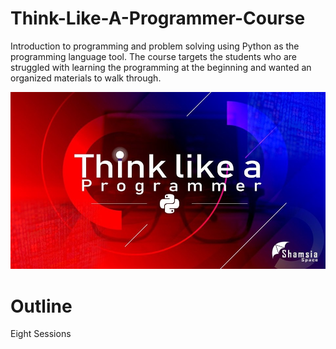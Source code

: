 # Think-Like-A-Programmer-Course
Introduction to programming and problem solving using Python as the programming language tool. The course targets the students who are struggled with learning the programming at the beginning and wanted an organized materials to walk through.

![Think Like A Programmer Course](https://github.com/AhmedMagdyHendawy/Think-Like-A-Programmer-Course/blob/master/Cover.jpg)

# Outline

Eight Sessions
